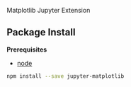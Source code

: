 Matplotlib Jupyter Extension

Package Install
---------------

**Prerequisites**
- [node](http://nodejs.org/)

```bash
npm install --save jupyter-matplotlib
```
